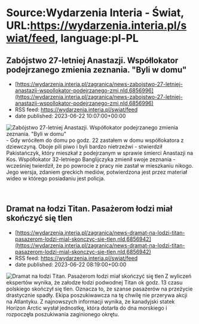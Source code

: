 # Source:Wydarzenia Interia - Świat, URL:https://wydarzenia.interia.pl/swiat/feed, language:pl-PL

## Zabójstwo 27-letniej Anastazji. Współlokator podejrzanego zmienia zeznania. "Byli w domu"
 - [https://wydarzenia.interia.pl/zagranica/news-zabojstwo-27-letniej-anastazji-wspollokator-podejrzanego-zmi,nId,6856996](https://wydarzenia.interia.pl/zagranica/news-zabojstwo-27-letniej-anastazji-wspollokator-podejrzanego-zmi,nId,6856996)
 - RSS feed: https://wydarzenia.interia.pl/swiat/feed
 - date published: 2023-06-22 10:07:00+00:00

<p><a href="https://wydarzenia.interia.pl/zagranica/news-zabojstwo-27-letniej-anastazji-wspollokator-podejrzanego-zmi,nId,6856996"><img align="left" alt="Zabójstwo 27-letniej Anastazji. Współlokator podejrzanego zmienia zeznania. &quot;Byli w domu&quot;" src="https://i.iplsc.com/zabojstwo-27-letniej-anastazji-wspollokator-podejrzanego-zmi/000HB7ZOJX1CM4N2-C321.jpg" /></a>- Gdy wróciłem do domu po godz. 22 zastałem w domu współlokatora z dziewczyną. Oboje pili piwo i byli bardzo nietrzeźwi - stwierdził Pakistańczyk, który mieszkał z podejrzanym w sprawie śmierci Anastazji na Kos. Współlokator 32-letniego Banglijczyka zmienił swoje zeznania - wcześniej twierdził, że po powrocie z pracy nie zastał w mieszkaniu nikogo. Jego wersja, zdaniem greckich mediów, potwierdzona jest przez materiał wideo w którego posiadaniu jest policja.</p><br clear="all" />

## Dramat na łodzi Titan. Pasażerom łodzi miał skończyć się tlen
 - [https://wydarzenia.interia.pl/zagranica/news-dramat-na-lodzi-titan-pasazerom-lodzi-mial-skonczyc-sie-tlen,nId,6856942](https://wydarzenia.interia.pl/zagranica/news-dramat-na-lodzi-titan-pasazerom-lodzi-mial-skonczyc-sie-tlen,nId,6856942)
 - RSS feed: https://wydarzenia.interia.pl/swiat/feed
 - date published: 2023-06-22 08:19:00+00:00

<p><a href="https://wydarzenia.interia.pl/zagranica/news-dramat-na-lodzi-titan-pasazerom-lodzi-mial-skonczyc-sie-tlen,nId,6856942"><img align="left" alt="Dramat na łodzi Titan. Pasażerom łodzi miał skończyć się tlen" src="https://i.iplsc.com/dramat-na-lodzi-titan-pasazerom-lodzi-mial-skonczyc-sie-tlen/000HB7MHON74W8EE-C321.jpg" /></a>Z wyliczeń ekspertów wynika, że załodze łodzi podwodnej Titan ok godz. 13 czasu polskiego skończył się tlen. Oznacza to, że szanse pasażerów na przeżycie drastycznie spadły. Ekipa poszukiwawcza na tę chwilę nie przerywa akcji na Atlantyku. Z najnowszych informacji wynika, że kanadyjski statek Horizon Arctic wysłał jednostkę, która dotarła do dna morskiego i rozpoczęła poszukiwania zaginionego okrętu.</p><br clear="all" />

